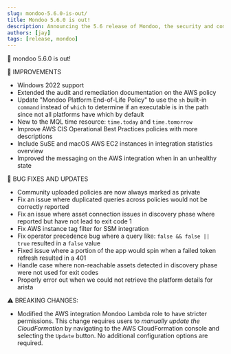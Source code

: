 ```yaml
---
slug: mondoo-5.6.0-is-out/
title: Mondoo 5.6.0 is out!
description: Announcing the 5.6 release of Mondoo, the security and compliance platform that prioritizes risks that matter most in your infrastructure.
authors: [jay]
tags: [release, mondoo]
---
```


🥳 mondoo 5.6.0 is out!

🧹 IMPROVEMENTS

- Windows 2022 support
- Extended the audit and remediation documentation on the AWS policy
- Update "Mondoo Platform End-of-Life Policy" to use the `sh` built-in `command` instead of `which` to determine if an executable is in the path since not all platforms have which by default
- New to the MQL time resource: `time.today` and `time.tomorrow`
- Improve AWS CIS Operational Best Practices policies with more descriptions
- Include SuSE and macOS AWS EC2 instances in integration statistics overview
- Improved the messaging on the AWS integration when in an unhealthy state

🐛 BUG FIXES AND UPDATES

- Community uploaded policies are now always marked as private
- Fix an issue where duplicated queries across policies would not be correctly reported
- Fix an issue where asset connection issues in discovery phase where reported but have not lead to exit code 1
- Fix AWS instance tag filter for SSM integration
- Fix operator precedence bug where a query like: `false && false || true` resulted in a `false` value
- Fixed issue where a portion of the app would spin when a failed token refresh resulted in a 401
- Handle case where non-reachable assets detected in discovery phase were not used for exit codes
- Properly error out when we could not retrieve the platform details for arista

⚠️ BREAKING CHANGES:

- Modified the AWS integration Mondoo Lambda role to have stricter permissions. This change requires users to _manually update the CloudFormation_ by navigating to the AWS CloudFormation console and selecting the `Update` button. No additional configuration options are required.
